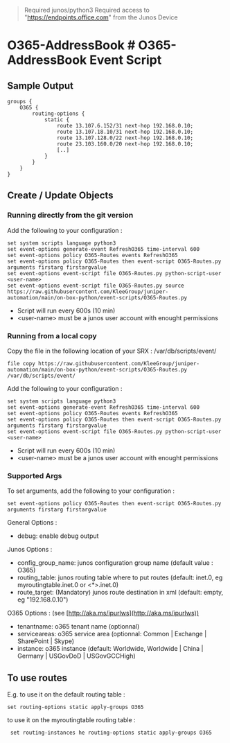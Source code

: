 > Required junos/python3
> Required access to "https://endpoints.office.com" from the Junos Device

# O365-AddressBook # O365-AddressBook Event Script
## Sample Output
```
groups {
    O365 {
        routing-options {
            static {
                route 13.107.6.152/31 next-hop 192.168.0.10;
                route 13.107.18.10/31 next-hop 192.168.0.10;
                route 13.107.128.0/22 next-hop 192.168.0.10;
                route 23.103.160.0/20 next-hop 192.168.0.10;
                [..]
            }
        }
    }
}
```

## Create / Update Objects
### Running directly from the git version

Add the following to your configuration :
```
set system scripts language python3
set event-options generate-event RefreshO365 time-interval 600
set event-options policy O365-Routes events RefreshO365
set event-options policy O365-Routes then event-script O365-Routes.py arguments firstarg firstargvalue
set event-options event-script file O365-Routes.py python-script-user <user-name>
set event-options event-script file O365-Routes.py source https://raw.githubusercontent.com/KleeGroup/juniper-automation/main/on-box-python/event-scripts/O365-Routes.py
```
- Script will run every 600s (10 min)
- \<user-name\> must be a junos user account with enought permissions

### Running from a local copy

Copy the file in the following location of your SRX : /var/db/scripts/event/
```
file copy https://raw.githubusercontent.com/KleeGroup/juniper-automation/main/on-box-python/event-scripts/O365-Routes.py /var/db/scripts/event/
```

Add the following to your configuration :
```
set system scripts language python3
set event-options generate-event RefreshO365 time-interval 600
set event-options policy O365-Routes events RefreshO365
set event-options policy O365-Routes then event-script O365-Routes.py arguments firstarg firstargvalue
set event-options event-script file O365-Routes.py python-script-user <user-name>
```
- Script will run every 600s (10 min)
- \<user-name\> must be a junos user account with enought permissions

### Supported Args

To set arguments, add the following to your configuration :
```
set event-options policy O365-Routes then event-script O365-Routes.py arguments firstarg firstargvalue
```

General Options :
- debug: enable debug output

Junos Options :
- config_group_name: junos configuration group name (default value : O365)
- routing_table: junos routing table where to put routes (default: inet.0, eg myroutingtable.inet.0 or <*>.inet.0)
- route_target: (Mandatory) junos route destination in xml (default: empty, eg "<next-hop>192.168.0.10</next-hop>")

O365 Options : (see [http://aka.ms/ipurlws](http://aka.ms/ipurlws))
- tenantname: o365 tenant name (optionnal)
- serviceareas: o365 service area (optionnal: Common | Exchange | SharePoint | Skype)
- instance: o365 instance (default: Worldwide, Worldwide | China | Germany | USGovDoD | USGovGCCHigh)

## To use routes

E.g. to use it on the default routing table :
```
set routing-options static apply-groups O365
```

to use it on the myroutingtable routing table :
```
 set routing-instances he routing-options static apply-groups O365
```
